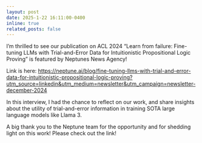 ```yaml
---
layout: post
date: 2025-1-22 16:11:00-0400
inline: true
related_posts: false
---
```


I’m thrilled to see our publication on ACL 2024 “Learn from failure: Fine-tuning LLMs with Trial-and-Error Data for Intuitionistic Propositional Logic Proving” is featured by Neptunes News Agency!

Link is here:
https://neptune.ai/blog/fine-tuning-llms-with-trial-and-error-data-for-intuitionistic-propositional-logic-proving?utm_source=linkedin&utm_medium=newsletter&utm_campaign=newsletter-december-2024

In this interview, I had the chance to reflect on our work, and share insights about the utility of trial-and-error information in training SOTA large language models like Llama 3. 

A big thank you to the Neptune team for the opportunity and for shedding light on this work! Please check out the link!